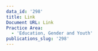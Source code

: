 ```yaml
---
data_id: '298'
title: Link
Document URL: Link
Practice Area:
  - 'Education, Gender and Youth'
publications_slug: '298'
---
```

